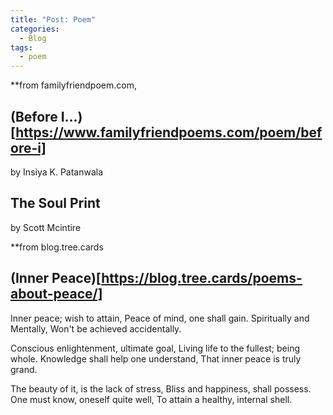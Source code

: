 ```yaml
---
title: "Post: Poem"
categories:
  - Blog
tags:
  - poem
---
```


**from familyfriendpoem.com, 
## (Before I...)[https://www.familyfriendpoems.com/poem/before-i]
by Insiya K. Patanwala 

## The Soul Print
by Scott Mcintire

**from blog.tree.cards
## (Inner Peace)[https://blog.tree.cards/poems-about-peace/]
Inner peace; wish to attain, 
Peace of mind, one shall gain. 
Spiritually and Mentally, 
Won't be achieved accidentally. 

Conscious enlightenment, ultimate goal, 
Living life to the fullest; being whole. 
Knowledge shall help one understand, 
That inner peace is truly grand. 

The beauty of it, is the lack of stress, 
Bliss and happiness, shall possess. 
One must know, oneself quite well, 
To attain a healthy, internal shell. 



